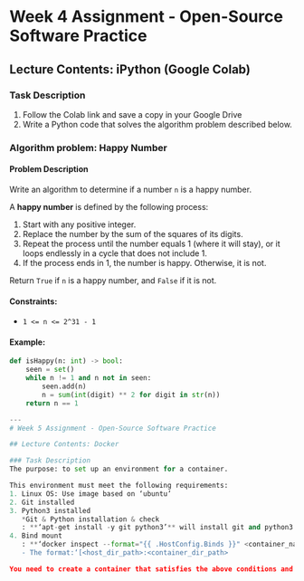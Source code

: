 # Week 4 Assignment - Open-Source Software Practice

## Lecture Contents: iPython (Google Colab)

### Task Description
1. Follow the Colab link and save a copy in your Google Drive
2. Write a Python code that solves the algorithm problem described below.
   
### Algorithm problem: Happy Number

#### Problem Description
Write an algorithm to determine if a number `n` is a happy number.

A **happy number** is defined by the following process:
1. Start with any positive integer.
2. Replace the number by the sum of the squares of its digits.
3. Repeat the process until the number equals 1 (where it will stay), or it loops endlessly in a cycle that does not include 1.
4. If the process ends in 1, the number is happy. Otherwise, it is not.

Return `True` if `n` is a happy number, and `False` if it is not.

#### Constraints:
- `1 <= n <= 2^31 - 1`

#### Example:
```python
def isHappy(n: int) -> bool:
    seen = set()
    while n != 1 and n not in seen:
        seen.add(n)
        n = sum(int(digit) ** 2 for digit in str(n))
    return n == 1

---
# Week 5 Assignment - Open-Source Software Practice

## Lecture Contents: Docker

### Task Description
The purpose: to set up an environment for a container.

This environment must meet the following requirements:
1. Linux OS: Use image based on ‘ubuntu’
2. Git installed
3. Python3 installed
   *Git & Python installation & check
   : **‘apt-get install -y git python3’** will install git and python3.
4. Bind mount
   : **‘docker inspect --format="{{ .HostConfig.Binds }}" <container_name>'** prints path of mounted directory of the specified container.\
   - The format:‘[<host_dir_path>:<container_dir_path>

You need to create a container that satisfies the above conditions and demonstrate it.
